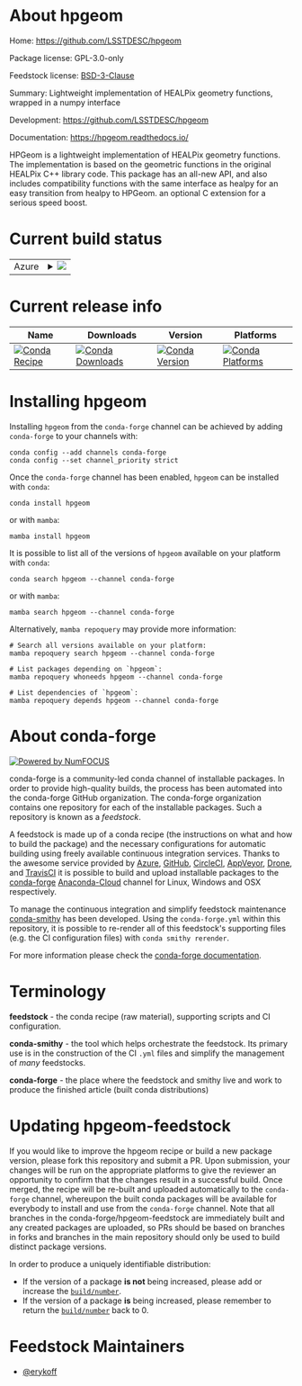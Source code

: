About hpgeom
============

Home: https://github.com/LSSTDESC/hpgeom

Package license: GPL-3.0-only

Feedstock license: [BSD-3-Clause](https://github.com/conda-forge/hpgeom-feedstock/blob/main/LICENSE.txt)

Summary: Lightweight implementation of HEALPix geometry functions, wrapped in a numpy interface

Development: https://github.com/LSSTDESC/hpgeom

Documentation: https://hpgeom.readthedocs.io/

HPGeom is a lightweight implementation of HEALPix geometry functions.
The implementation is based on the geometric functions in the original
HEALPix C++ library code. This package has an all-new API, and also
includes compatibility functions with the same interface as healpy for
an easy transition from healpy to HPGeom.
an optional C extension for a serious speed boost.


Current build status
====================


<table>
    
  <tr>
    <td>Azure</td>
    <td>
      <details>
        <summary>
          <a href="https://dev.azure.com/conda-forge/feedstock-builds/_build/latest?definitionId=16561&branchName=main">
            <img src="https://dev.azure.com/conda-forge/feedstock-builds/_apis/build/status/hpgeom-feedstock?branchName=main">
          </a>
        </summary>
        <table>
          <thead><tr><th>Variant</th><th>Status</th></tr></thead>
          <tbody><tr>
              <td>linux_64_numpy1.19python3.7.____cpython</td>
              <td>
                <a href="https://dev.azure.com/conda-forge/feedstock-builds/_build/latest?definitionId=16561&branchName=main">
                  <img src="https://dev.azure.com/conda-forge/feedstock-builds/_apis/build/status/hpgeom-feedstock?branchName=main&jobName=linux&configuration=linux_64_numpy1.19python3.7.____cpython" alt="variant">
                </a>
              </td>
            </tr><tr>
              <td>linux_64_numpy1.19python3.8.____73_pypy</td>
              <td>
                <a href="https://dev.azure.com/conda-forge/feedstock-builds/_build/latest?definitionId=16561&branchName=main">
                  <img src="https://dev.azure.com/conda-forge/feedstock-builds/_apis/build/status/hpgeom-feedstock?branchName=main&jobName=linux&configuration=linux_64_numpy1.19python3.8.____73_pypy" alt="variant">
                </a>
              </td>
            </tr><tr>
              <td>linux_64_numpy1.19python3.8.____cpython</td>
              <td>
                <a href="https://dev.azure.com/conda-forge/feedstock-builds/_build/latest?definitionId=16561&branchName=main">
                  <img src="https://dev.azure.com/conda-forge/feedstock-builds/_apis/build/status/hpgeom-feedstock?branchName=main&jobName=linux&configuration=linux_64_numpy1.19python3.8.____cpython" alt="variant">
                </a>
              </td>
            </tr><tr>
              <td>linux_64_numpy1.19python3.9.____73_pypy</td>
              <td>
                <a href="https://dev.azure.com/conda-forge/feedstock-builds/_build/latest?definitionId=16561&branchName=main">
                  <img src="https://dev.azure.com/conda-forge/feedstock-builds/_apis/build/status/hpgeom-feedstock?branchName=main&jobName=linux&configuration=linux_64_numpy1.19python3.9.____73_pypy" alt="variant">
                </a>
              </td>
            </tr><tr>
              <td>linux_64_numpy1.19python3.9.____cpython</td>
              <td>
                <a href="https://dev.azure.com/conda-forge/feedstock-builds/_build/latest?definitionId=16561&branchName=main">
                  <img src="https://dev.azure.com/conda-forge/feedstock-builds/_apis/build/status/hpgeom-feedstock?branchName=main&jobName=linux&configuration=linux_64_numpy1.19python3.9.____cpython" alt="variant">
                </a>
              </td>
            </tr><tr>
              <td>linux_64_numpy1.21python3.10.____cpython</td>
              <td>
                <a href="https://dev.azure.com/conda-forge/feedstock-builds/_build/latest?definitionId=16561&branchName=main">
                  <img src="https://dev.azure.com/conda-forge/feedstock-builds/_apis/build/status/hpgeom-feedstock?branchName=main&jobName=linux&configuration=linux_64_numpy1.21python3.10.____cpython" alt="variant">
                </a>
              </td>
            </tr><tr>
              <td>linux_aarch64_numpy1.19python3.7.____cpython</td>
              <td>
                <a href="https://dev.azure.com/conda-forge/feedstock-builds/_build/latest?definitionId=16561&branchName=main">
                  <img src="https://dev.azure.com/conda-forge/feedstock-builds/_apis/build/status/hpgeom-feedstock?branchName=main&jobName=linux&configuration=linux_aarch64_numpy1.19python3.7.____cpython" alt="variant">
                </a>
              </td>
            </tr><tr>
              <td>linux_aarch64_numpy1.19python3.8.____73_pypy</td>
              <td>
                <a href="https://dev.azure.com/conda-forge/feedstock-builds/_build/latest?definitionId=16561&branchName=main">
                  <img src="https://dev.azure.com/conda-forge/feedstock-builds/_apis/build/status/hpgeom-feedstock?branchName=main&jobName=linux&configuration=linux_aarch64_numpy1.19python3.8.____73_pypy" alt="variant">
                </a>
              </td>
            </tr><tr>
              <td>linux_aarch64_numpy1.19python3.8.____cpython</td>
              <td>
                <a href="https://dev.azure.com/conda-forge/feedstock-builds/_build/latest?definitionId=16561&branchName=main">
                  <img src="https://dev.azure.com/conda-forge/feedstock-builds/_apis/build/status/hpgeom-feedstock?branchName=main&jobName=linux&configuration=linux_aarch64_numpy1.19python3.8.____cpython" alt="variant">
                </a>
              </td>
            </tr><tr>
              <td>linux_aarch64_numpy1.19python3.9.____73_pypy</td>
              <td>
                <a href="https://dev.azure.com/conda-forge/feedstock-builds/_build/latest?definitionId=16561&branchName=main">
                  <img src="https://dev.azure.com/conda-forge/feedstock-builds/_apis/build/status/hpgeom-feedstock?branchName=main&jobName=linux&configuration=linux_aarch64_numpy1.19python3.9.____73_pypy" alt="variant">
                </a>
              </td>
            </tr><tr>
              <td>linux_aarch64_numpy1.19python3.9.____cpython</td>
              <td>
                <a href="https://dev.azure.com/conda-forge/feedstock-builds/_build/latest?definitionId=16561&branchName=main">
                  <img src="https://dev.azure.com/conda-forge/feedstock-builds/_apis/build/status/hpgeom-feedstock?branchName=main&jobName=linux&configuration=linux_aarch64_numpy1.19python3.9.____cpython" alt="variant">
                </a>
              </td>
            </tr><tr>
              <td>linux_aarch64_numpy1.21python3.10.____cpython</td>
              <td>
                <a href="https://dev.azure.com/conda-forge/feedstock-builds/_build/latest?definitionId=16561&branchName=main">
                  <img src="https://dev.azure.com/conda-forge/feedstock-builds/_apis/build/status/hpgeom-feedstock?branchName=main&jobName=linux&configuration=linux_aarch64_numpy1.21python3.10.____cpython" alt="variant">
                </a>
              </td>
            </tr><tr>
              <td>linux_ppc64le_numpy1.19python3.7.____cpython</td>
              <td>
                <a href="https://dev.azure.com/conda-forge/feedstock-builds/_build/latest?definitionId=16561&branchName=main">
                  <img src="https://dev.azure.com/conda-forge/feedstock-builds/_apis/build/status/hpgeom-feedstock?branchName=main&jobName=linux&configuration=linux_ppc64le_numpy1.19python3.7.____cpython" alt="variant">
                </a>
              </td>
            </tr><tr>
              <td>linux_ppc64le_numpy1.19python3.8.____73_pypy</td>
              <td>
                <a href="https://dev.azure.com/conda-forge/feedstock-builds/_build/latest?definitionId=16561&branchName=main">
                  <img src="https://dev.azure.com/conda-forge/feedstock-builds/_apis/build/status/hpgeom-feedstock?branchName=main&jobName=linux&configuration=linux_ppc64le_numpy1.19python3.8.____73_pypy" alt="variant">
                </a>
              </td>
            </tr><tr>
              <td>linux_ppc64le_numpy1.19python3.8.____cpython</td>
              <td>
                <a href="https://dev.azure.com/conda-forge/feedstock-builds/_build/latest?definitionId=16561&branchName=main">
                  <img src="https://dev.azure.com/conda-forge/feedstock-builds/_apis/build/status/hpgeom-feedstock?branchName=main&jobName=linux&configuration=linux_ppc64le_numpy1.19python3.8.____cpython" alt="variant">
                </a>
              </td>
            </tr><tr>
              <td>linux_ppc64le_numpy1.19python3.9.____73_pypy</td>
              <td>
                <a href="https://dev.azure.com/conda-forge/feedstock-builds/_build/latest?definitionId=16561&branchName=main">
                  <img src="https://dev.azure.com/conda-forge/feedstock-builds/_apis/build/status/hpgeom-feedstock?branchName=main&jobName=linux&configuration=linux_ppc64le_numpy1.19python3.9.____73_pypy" alt="variant">
                </a>
              </td>
            </tr><tr>
              <td>linux_ppc64le_numpy1.19python3.9.____cpython</td>
              <td>
                <a href="https://dev.azure.com/conda-forge/feedstock-builds/_build/latest?definitionId=16561&branchName=main">
                  <img src="https://dev.azure.com/conda-forge/feedstock-builds/_apis/build/status/hpgeom-feedstock?branchName=main&jobName=linux&configuration=linux_ppc64le_numpy1.19python3.9.____cpython" alt="variant">
                </a>
              </td>
            </tr><tr>
              <td>linux_ppc64le_numpy1.21python3.10.____cpython</td>
              <td>
                <a href="https://dev.azure.com/conda-forge/feedstock-builds/_build/latest?definitionId=16561&branchName=main">
                  <img src="https://dev.azure.com/conda-forge/feedstock-builds/_apis/build/status/hpgeom-feedstock?branchName=main&jobName=linux&configuration=linux_ppc64le_numpy1.21python3.10.____cpython" alt="variant">
                </a>
              </td>
            </tr><tr>
              <td>osx_64_numpy1.19python3.7.____cpython</td>
              <td>
                <a href="https://dev.azure.com/conda-forge/feedstock-builds/_build/latest?definitionId=16561&branchName=main">
                  <img src="https://dev.azure.com/conda-forge/feedstock-builds/_apis/build/status/hpgeom-feedstock?branchName=main&jobName=osx&configuration=osx_64_numpy1.19python3.7.____cpython" alt="variant">
                </a>
              </td>
            </tr><tr>
              <td>osx_64_numpy1.19python3.8.____73_pypy</td>
              <td>
                <a href="https://dev.azure.com/conda-forge/feedstock-builds/_build/latest?definitionId=16561&branchName=main">
                  <img src="https://dev.azure.com/conda-forge/feedstock-builds/_apis/build/status/hpgeom-feedstock?branchName=main&jobName=osx&configuration=osx_64_numpy1.19python3.8.____73_pypy" alt="variant">
                </a>
              </td>
            </tr><tr>
              <td>osx_64_numpy1.19python3.8.____cpython</td>
              <td>
                <a href="https://dev.azure.com/conda-forge/feedstock-builds/_build/latest?definitionId=16561&branchName=main">
                  <img src="https://dev.azure.com/conda-forge/feedstock-builds/_apis/build/status/hpgeom-feedstock?branchName=main&jobName=osx&configuration=osx_64_numpy1.19python3.8.____cpython" alt="variant">
                </a>
              </td>
            </tr><tr>
              <td>osx_64_numpy1.19python3.9.____73_pypy</td>
              <td>
                <a href="https://dev.azure.com/conda-forge/feedstock-builds/_build/latest?definitionId=16561&branchName=main">
                  <img src="https://dev.azure.com/conda-forge/feedstock-builds/_apis/build/status/hpgeom-feedstock?branchName=main&jobName=osx&configuration=osx_64_numpy1.19python3.9.____73_pypy" alt="variant">
                </a>
              </td>
            </tr><tr>
              <td>osx_64_numpy1.19python3.9.____cpython</td>
              <td>
                <a href="https://dev.azure.com/conda-forge/feedstock-builds/_build/latest?definitionId=16561&branchName=main">
                  <img src="https://dev.azure.com/conda-forge/feedstock-builds/_apis/build/status/hpgeom-feedstock?branchName=main&jobName=osx&configuration=osx_64_numpy1.19python3.9.____cpython" alt="variant">
                </a>
              </td>
            </tr><tr>
              <td>osx_64_numpy1.21python3.10.____cpython</td>
              <td>
                <a href="https://dev.azure.com/conda-forge/feedstock-builds/_build/latest?definitionId=16561&branchName=main">
                  <img src="https://dev.azure.com/conda-forge/feedstock-builds/_apis/build/status/hpgeom-feedstock?branchName=main&jobName=osx&configuration=osx_64_numpy1.21python3.10.____cpython" alt="variant">
                </a>
              </td>
            </tr><tr>
              <td>osx_arm64_numpy1.19python3.8.____cpython</td>
              <td>
                <a href="https://dev.azure.com/conda-forge/feedstock-builds/_build/latest?definitionId=16561&branchName=main">
                  <img src="https://dev.azure.com/conda-forge/feedstock-builds/_apis/build/status/hpgeom-feedstock?branchName=main&jobName=osx&configuration=osx_arm64_numpy1.19python3.8.____cpython" alt="variant">
                </a>
              </td>
            </tr><tr>
              <td>osx_arm64_numpy1.19python3.9.____cpython</td>
              <td>
                <a href="https://dev.azure.com/conda-forge/feedstock-builds/_build/latest?definitionId=16561&branchName=main">
                  <img src="https://dev.azure.com/conda-forge/feedstock-builds/_apis/build/status/hpgeom-feedstock?branchName=main&jobName=osx&configuration=osx_arm64_numpy1.19python3.9.____cpython" alt="variant">
                </a>
              </td>
            </tr><tr>
              <td>osx_arm64_numpy1.21python3.10.____cpython</td>
              <td>
                <a href="https://dev.azure.com/conda-forge/feedstock-builds/_build/latest?definitionId=16561&branchName=main">
                  <img src="https://dev.azure.com/conda-forge/feedstock-builds/_apis/build/status/hpgeom-feedstock?branchName=main&jobName=osx&configuration=osx_arm64_numpy1.21python3.10.____cpython" alt="variant">
                </a>
              </td>
            </tr><tr>
              <td>win_64_numpy1.19python3.7.____cpython</td>
              <td>
                <a href="https://dev.azure.com/conda-forge/feedstock-builds/_build/latest?definitionId=16561&branchName=main">
                  <img src="https://dev.azure.com/conda-forge/feedstock-builds/_apis/build/status/hpgeom-feedstock?branchName=main&jobName=win&configuration=win_64_numpy1.19python3.7.____cpython" alt="variant">
                </a>
              </td>
            </tr><tr>
              <td>win_64_numpy1.19python3.8.____73_pypy</td>
              <td>
                <a href="https://dev.azure.com/conda-forge/feedstock-builds/_build/latest?definitionId=16561&branchName=main">
                  <img src="https://dev.azure.com/conda-forge/feedstock-builds/_apis/build/status/hpgeom-feedstock?branchName=main&jobName=win&configuration=win_64_numpy1.19python3.8.____73_pypy" alt="variant">
                </a>
              </td>
            </tr><tr>
              <td>win_64_numpy1.19python3.8.____cpython</td>
              <td>
                <a href="https://dev.azure.com/conda-forge/feedstock-builds/_build/latest?definitionId=16561&branchName=main">
                  <img src="https://dev.azure.com/conda-forge/feedstock-builds/_apis/build/status/hpgeom-feedstock?branchName=main&jobName=win&configuration=win_64_numpy1.19python3.8.____cpython" alt="variant">
                </a>
              </td>
            </tr><tr>
              <td>win_64_numpy1.19python3.9.____73_pypy</td>
              <td>
                <a href="https://dev.azure.com/conda-forge/feedstock-builds/_build/latest?definitionId=16561&branchName=main">
                  <img src="https://dev.azure.com/conda-forge/feedstock-builds/_apis/build/status/hpgeom-feedstock?branchName=main&jobName=win&configuration=win_64_numpy1.19python3.9.____73_pypy" alt="variant">
                </a>
              </td>
            </tr><tr>
              <td>win_64_numpy1.19python3.9.____cpython</td>
              <td>
                <a href="https://dev.azure.com/conda-forge/feedstock-builds/_build/latest?definitionId=16561&branchName=main">
                  <img src="https://dev.azure.com/conda-forge/feedstock-builds/_apis/build/status/hpgeom-feedstock?branchName=main&jobName=win&configuration=win_64_numpy1.19python3.9.____cpython" alt="variant">
                </a>
              </td>
            </tr><tr>
              <td>win_64_numpy1.21python3.10.____cpython</td>
              <td>
                <a href="https://dev.azure.com/conda-forge/feedstock-builds/_build/latest?definitionId=16561&branchName=main">
                  <img src="https://dev.azure.com/conda-forge/feedstock-builds/_apis/build/status/hpgeom-feedstock?branchName=main&jobName=win&configuration=win_64_numpy1.21python3.10.____cpython" alt="variant">
                </a>
              </td>
            </tr>
          </tbody>
        </table>
      </details>
    </td>
  </tr>
</table>

Current release info
====================

| Name | Downloads | Version | Platforms |
| --- | --- | --- | --- |
| [![Conda Recipe](https://img.shields.io/badge/recipe-hpgeom-green.svg)](https://anaconda.org/conda-forge/hpgeom) | [![Conda Downloads](https://img.shields.io/conda/dn/conda-forge/hpgeom.svg)](https://anaconda.org/conda-forge/hpgeom) | [![Conda Version](https://img.shields.io/conda/vn/conda-forge/hpgeom.svg)](https://anaconda.org/conda-forge/hpgeom) | [![Conda Platforms](https://img.shields.io/conda/pn/conda-forge/hpgeom.svg)](https://anaconda.org/conda-forge/hpgeom) |

Installing hpgeom
=================

Installing `hpgeom` from the `conda-forge` channel can be achieved by adding `conda-forge` to your channels with:

```
conda config --add channels conda-forge
conda config --set channel_priority strict
```

Once the `conda-forge` channel has been enabled, `hpgeom` can be installed with `conda`:

```
conda install hpgeom
```

or with `mamba`:

```
mamba install hpgeom
```

It is possible to list all of the versions of `hpgeom` available on your platform with `conda`:

```
conda search hpgeom --channel conda-forge
```

or with `mamba`:

```
mamba search hpgeom --channel conda-forge
```

Alternatively, `mamba repoquery` may provide more information:

```
# Search all versions available on your platform:
mamba repoquery search hpgeom --channel conda-forge

# List packages depending on `hpgeom`:
mamba repoquery whoneeds hpgeom --channel conda-forge

# List dependencies of `hpgeom`:
mamba repoquery depends hpgeom --channel conda-forge
```


About conda-forge
=================

[![Powered by
NumFOCUS](https://img.shields.io/badge/powered%20by-NumFOCUS-orange.svg?style=flat&colorA=E1523D&colorB=007D8A)](https://numfocus.org)

conda-forge is a community-led conda channel of installable packages.
In order to provide high-quality builds, the process has been automated into the
conda-forge GitHub organization. The conda-forge organization contains one repository
for each of the installable packages. Such a repository is known as a *feedstock*.

A feedstock is made up of a conda recipe (the instructions on what and how to build
the package) and the necessary configurations for automatic building using freely
available continuous integration services. Thanks to the awesome service provided by
[Azure](https://azure.microsoft.com/en-us/services/devops/), [GitHub](https://github.com/),
[CircleCI](https://circleci.com/), [AppVeyor](https://www.appveyor.com/),
[Drone](https://cloud.drone.io/welcome), and [TravisCI](https://travis-ci.com/)
it is possible to build and upload installable packages to the
[conda-forge](https://anaconda.org/conda-forge) [Anaconda-Cloud](https://anaconda.org/)
channel for Linux, Windows and OSX respectively.

To manage the continuous integration and simplify feedstock maintenance
[conda-smithy](https://github.com/conda-forge/conda-smithy) has been developed.
Using the ``conda-forge.yml`` within this repository, it is possible to re-render all of
this feedstock's supporting files (e.g. the CI configuration files) with ``conda smithy rerender``.

For more information please check the [conda-forge documentation](https://conda-forge.org/docs/).

Terminology
===========

**feedstock** - the conda recipe (raw material), supporting scripts and CI configuration.

**conda-smithy** - the tool which helps orchestrate the feedstock.
                   Its primary use is in the construction of the CI ``.yml`` files
                   and simplify the management of *many* feedstocks.

**conda-forge** - the place where the feedstock and smithy live and work to
                  produce the finished article (built conda distributions)


Updating hpgeom-feedstock
=========================

If you would like to improve the hpgeom recipe or build a new
package version, please fork this repository and submit a PR. Upon submission,
your changes will be run on the appropriate platforms to give the reviewer an
opportunity to confirm that the changes result in a successful build. Once
merged, the recipe will be re-built and uploaded automatically to the
`conda-forge` channel, whereupon the built conda packages will be available for
everybody to install and use from the `conda-forge` channel.
Note that all branches in the conda-forge/hpgeom-feedstock are
immediately built and any created packages are uploaded, so PRs should be based
on branches in forks and branches in the main repository should only be used to
build distinct package versions.

In order to produce a uniquely identifiable distribution:
 * If the version of a package **is not** being increased, please add or increase
   the [``build/number``](https://docs.conda.io/projects/conda-build/en/latest/resources/define-metadata.html#build-number-and-string).
 * If the version of a package **is** being increased, please remember to return
   the [``build/number``](https://docs.conda.io/projects/conda-build/en/latest/resources/define-metadata.html#build-number-and-string)
   back to 0.

Feedstock Maintainers
=====================

* [@erykoff](https://github.com/erykoff/)

